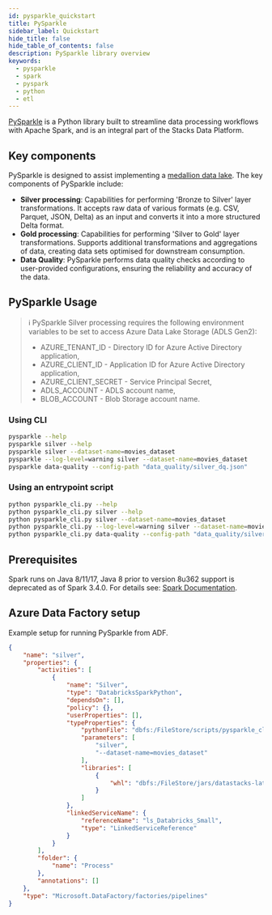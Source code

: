 ```yaml
---
id: pysparkle_quickstart
title: PySparkle
sidebar_label: Quickstart
hide_title: false
hide_table_of_contents: false
description: PySparkle library overview
keywords:
  - pysparkle
  - spark
  - pyspark
  - python
  - etl
---
```


[PySparkle](https://github.com/amido/stacks-azure-data/tree/main/pysparkle) is a Python library built to streamline
data processing workflows with Apache Spark, and is an integral part of the Stacks Data Platform.

## Key components

PySparkle is designed to assist implementing a [medallion data lake](../../../azure/data/etl_pipelines/etl_intro_data_azure.md#data-pipelines).
The key components of PySparkle include:

- **Silver processing**: Capabilities for performing 'Bronze to Silver' layer transformations. It accepts raw data of
various formats (e.g. CSV, Parquet, JSON, Delta) as an input and converts it into a more structured Delta format.
- **Gold processing**: Capabilities for performing 'Silver to Gold' layer transformations. Supports additional
transformations and aggregations of data, creating data sets optimised for downstream consumption.
- **Data Quality**: PySparkle performs data quality checks according to user-provided configurations, ensuring the
reliability and accuracy of the data.

## PySparkle Usage

> ℹ️ PySparkle Silver processing requires the following environment variables to be set
> to access Azure Data Lake Storage (ADLS Gen2):
>
> - AZURE_TENANT_ID - Directory ID for Azure Active Directory application,
> - AZURE_CLIENT_ID - Application ID for Azure Active Directory application,
> - AZURE_CLIENT_SECRET - Service Principal Secret,
> - ADLS_ACCOUNT - ADLS account name,
> - BLOB_ACCOUNT - Blob Storage account name.

### Using CLI

```bash
pysparkle --help
pysparkle silver --help
pysparkle silver --dataset-name=movies_dataset
pysparkle --log-level=warning silver --dataset-name=movies_dataset
pysparkle data-quality --config-path "data_quality/silver_dq.json"
```

### Using an entrypoint script

```bash
python pysparkle_cli.py --help
python pysparkle_cli.py silver --help
python pysparkle_cli.py silver --dataset-name=movies_dataset
python pysparkle_cli.py --log-level=warning silver --dataset-name=movies_dataset
python pysparkle_cli.py data-quality --config-path "data_quality/silver_dq.json"
```

## Prerequisites

Spark runs on Java 8/11/17, Java 8 prior to version 8u362 support is deprecated as of Spark 3.4.0.
For details see: [Spark Documentation](https://spark.apache.org/docs/latest/).

## Azure Data Factory setup

Example setup for running PySparkle from ADF.

```json
{
    "name": "silver",
    "properties": {
        "activities": [
            {
                "name": "Silver",
                "type": "DatabricksSparkPython",
                "dependsOn": [],
                "policy": {},
                "userProperties": [],
                "typeProperties": {
                    "pythonFile": "dbfs:/FileStore/scripts/pysparkle_cli.py",
                    "parameters": [
                        "silver",
                        "--dataset-name=movies_dataset"
                    ],
                    "libraries": [
                        {
                            "whl": "dbfs:/FileStore/jars/datastacks-latest-py3-none-any.whl"
                        }
                    ]
                },
                "linkedServiceName": {
                    "referenceName": "ls_Databricks_Small",
                    "type": "LinkedServiceReference"
                }
            }
        ],
        "folder": {
            "name": "Process"
        },
        "annotations": []
    },
    "type": "Microsoft.DataFactory/factories/pipelines"
}
```
